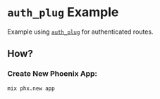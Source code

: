 # `auth_plug` Example

Example using
[`auth_plug`](https://github.com/dwyl/auth_plug)
for authenticated routes.

## How?

### Create New Phoenix App:

```
mix phx.new app
```
